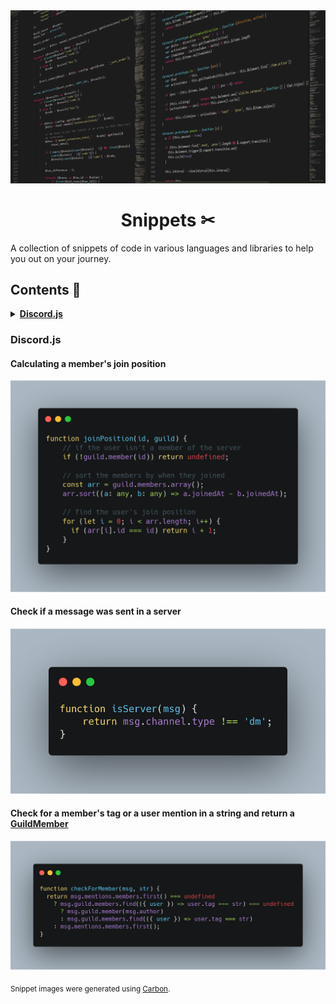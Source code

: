 <!-- markdownlint-disable -->
<!-- markdownlint-disable -->
<div align="center">
<img src="assets/libraries.png">
<br>
<h1>Snippets ✂</h1>
</div>

A collection of snippets of code in various languages and libraries to help you out on your journey.

## Contents 📜

<details>
<summary><strong><a href="#discord.js">Discord.js</a></strong></summary>

<ul>
<li><a href="#calculating-a-members-join-position">Calculating a member's join position</a></li>
<li><a href="#check-if-a-message-was-sent-in-a-server">Check if a message was sent in a server</a></li>
<li><a href="#check-for-a-members-tag-or-a-user-mention-in-a-string-and-return-a-guildmember">Check for a member's tag or a user mention in a string and return a GuildMember</a></li>
</ul>
</details>

### Discord.js

#### Calculating a member's join position

[![Join Position](assets/snippets/discordjs-joinposition.png)](https://gist.github.com/jsmiith/98abdf4eadc03c89e7b7e7d3d8780793)

#### Check if a message was sent in a server

[![Is Server](assets/snippets/discordjs-isserver.png)](https://gist.github.com/jsmiith/0c26ec4a865465f73b496daf35ac2b51)

#### Check for a member's tag or a user mention in a string and return a [GuildMember](https://discord.js.org/#/docs/main/stable/general/welcome)

[![Check for Member](assets/snippets/discordjs-checkformember.png)](https://gist.github.com/jsmiith/61c117ff6150f00c83441154efab8ecf)

<sub>Snippet images were generated using <a href="https://carbon.now.sh/">Carbon</a>.</sub>
